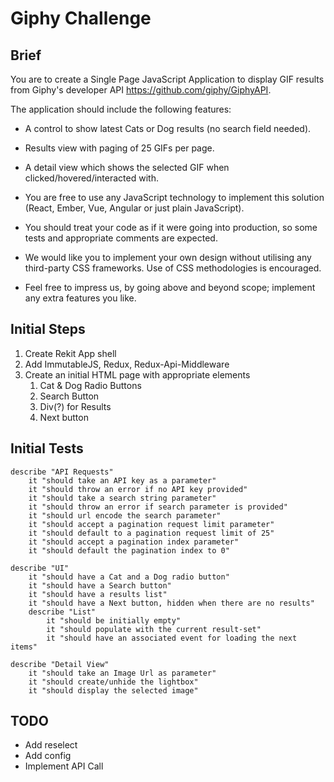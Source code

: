 # Giphy Challenge

## Brief

You are to create a Single Page JavaScript Application to display GIF results from Giphy's developer API https://github.com/giphy/GiphyAPI.

The application should include the following features:

* A control to show latest Cats or Dog results (no search field needed).
* Results view with paging of 25 GIFs per page.
* A detail view which shows the selected GIF when clicked/hovered/interacted with.

* You are free to use any JavaScript technology to implement this solution (React, Ember, Vue, Angular or just plain JavaScript).
* You should treat your code as if it were going into production, so some tests and appropriate comments are expected.
* We would like you to implement your own design without utilising any third-party CSS frameworks. Use of CSS methodologies is encouraged.
* Feel free to impress us, by going above and beyond scope; implement any extra features you like.

## Initial Steps

1. Create Rekit App shell
2. Add ImmutableJS, Redux, Redux-Api-Middleware
3. Create an initial HTML page with appropriate elements
    1. Cat & Dog Radio Buttons
    2. Search Button
    3. Div(?) for Results
    4. Next button

## Initial Tests

    describe "API Requests"
        it "should take an API key as a parameter"
        it "should throw an error if no API key provided" 
        it "should take a search string parameter"
        it "should throw an error if search parameter is provided" 
        it "should url encode the search parameter"
        it "should accept a pagination request limit parameter"
        it "should default to a pagination request limit of 25"
        it "should accept a pagination index parameter"
        it "should default the pagination index to 0"

    describe "UI"
        it "should have a Cat and a Dog radio button"
        it "should have a Search button"
        it "should have a results list"
        it "should have a Next button, hidden when there are no results"
        describe "List"
            it "should be initially empty"
            it "should populate with the current result-set"
            it "should have an associated event for loading the next items"

    describe "Detail View"
        it "should take an Image Url as parameter"
        it "should create/unhide the lightbox"
        it "should display the selected image"

## TODO

* Add reselect
* Add config
* Implement API Call